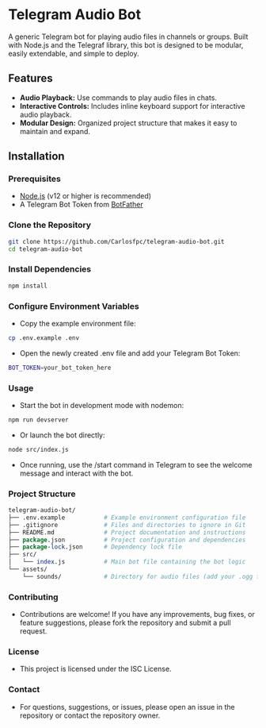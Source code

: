 # Telegram Audio Bot

A generic Telegram bot for playing audio files in channels or groups. Built with Node.js and the Telegraf library, this bot is designed to be modular, easily extendable, and simple to deploy.

## Features

- **Audio Playback:** Use commands to play audio files in chats.
- **Interactive Controls:** Includes inline keyboard support for interactive audio playback.
- **Modular Design:** Organized project structure that makes it easy to maintain and expand.

## Installation

### Prerequisites

- [Node.js](https://nodejs.org/) (v12 or higher is recommended)
- A Telegram Bot Token from [BotFather](https://core.telegram.org/bots#6-botfather)

### Clone the Repository

```bash
git clone https://github.com/Carlosfpc/telegram-audio-bot.git
cd telegram-audio-bot
```

### Install Dependencies
```bash
npm install
```
### Configure Environment Variables
 - Copy the example environment file:

```bash
cp .env.example .env
```
 - Open the newly created .env file and add your Telegram Bot Token:
```bash
BOT_TOKEN=your_bot_token_here
```
### Usage
 - Start the bot in development mode with nodemon:
```bash
npm run devserver
```
 - Or launch the bot directly:

```bash
node src/index.js
```
 - Once running, use the /start command in Telegram to see the welcome message and interact with the bot.

### Project Structure
```perl
telegram-audio-bot/
├── .env.example           # Example environment configuration file
├── .gitignore             # Files and directories to ignore in Git
├── README.md              # Project documentation and instructions
├── package.json           # Project configuration and dependencies
├── package-lock.json      # Dependency lock file
├── src/
│   └── index.js           # Main bot file containing the bot logic
└── assets/
    └── sounds/            # Directory for audio files (add your .ogg files here)
```
### Contributing
 - Contributions are welcome! If you have any improvements, bug fixes, or feature suggestions, please fork the repository and submit a pull request.

### License
 - This project is licensed under the ISC License.

### Contact
 - For questions, suggestions, or issues, please open an issue in the repository or contact the repository owner.